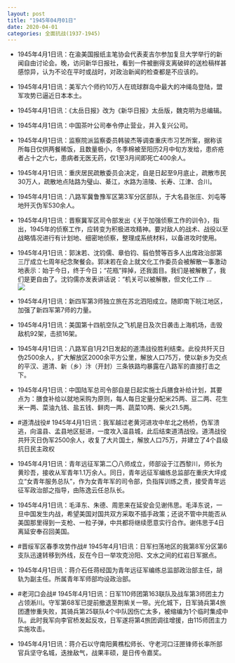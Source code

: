 ```yaml
---
layout: post
title: "1945年04月01日"
date: 2020-04-01
categories: 全面抗战(1937-1945)
---
```


<meta name="referrer" content="no-referrer" />

- 1945年4月1日讯：在渝美国报纸主笔协会代表麦吉尔参加复旦大学举行的新闻自由讨论会。晚，访问新华日报社，看到一件被删得支离破碎的送检稿样甚感惊异，认为不论在平时或战时，对政治新闻的检查都是不应该的。 

- 1945年4月1日讯：美军六个师约10万人在琉球群岛中最大的冲绳岛登陆，盟军攻势已逼近日本本土。 

- 1945年4月1日讯：《太岳日报》改为《新华日报》太岳版，魏克明为总编辑。 

- 1945年4月1日讯：中国茶叶公司奉令停止营业，并入复兴公司。 

- 1945年4月1日讯：监察院派监察委员韩骏杰等调查重庆市习艺所案，据称该所每日仅供两餐稀饭，且数量极小，冬季棉被至阳历2月中旬方发给，患疥疮者占十之六七，患病者无医无药，仅1至3月间即死亡400余人。 

- 1945年4月1日讯：重庆居民疏散委员会决定，自是日起至9月底止，疏散市民30万人，疏散地点陆路为璧山、綦江，水路为涪陵、长寿、江津、合川。 

- 1945年4月1日讯：八路军冀鲁豫军区第3军分区部队，于大名县张庄、刘屯等地歼灭伪军530余人。 

- 1945年4月1日讯：晋察冀军区司令部发出《关于加强侦察工作的训令》，指出，1945年的侦察工作，应转变为积极进攻精神。要对敌人的战术、战役以至战略情况进行有计划地、细密地侦察，整理成系统材料，以备进攻时使用。 

- 1945年4月1日讯：郭沫若、沈钧儒、章伯钧、翦伯赞等百多人出席政治部第三厅成立七周年纪念聚餐会。郭沫若在会上就文化工作委员会被解散一事激动地表示：始于今日，终于今日；“花瓶”摔掉，还我面目。我们是被解散了，我们是更自由了。沈钧儒亦发表讲话说：“机关可以被解散，但文化工作 ... <br/><img src="https://wx3.sinaimg.cn/large/aca367d8ly1gde95eondaj20c80900sr.jpg" />

- 1945年4月1日讯：新四军第3师独立旅在苏北泗阳成立。随即南下皖江地区，加强了新四军第7师的力量。 

- 1945年4月1日讯：美国第十四航空队之飞机是日及次日袭击上海机场，击毁敌机92架，击损16架。 

- 1945年4月1日讯：八路军自1月21日发起的道清战役胜利结束。此役共歼灭日伪2500余人，扩大解放区2000余平方公里，解放人口75万，使以新乡为交点的平汉、道清、新（乡）汴（开封）三条铁路均暴露在八路军的直接打击之下。 

- 1945年4月1日讯：中国陆军总司令部自是日起实施士兵膳食补给计划，其要点为：膳食补给以就地采购为原则，每人每日定量分配米25两、豆二两、花生米一两、菜油九钱、盐五钱、鲜肉一两、蔬菜10两、柴火21.5两。 

- #道清战役# 1945年4月1日讯：我军越过老黄河进攻中牟北之杨桥，伪军溃逃，向温县、孟县地区挺进，一度攻入温县城，此后结束道清战役。道清战役共歼灭日伪军2500余人，收复了大片国土，解放人口75万，并建立了4个县级抗日民主政权 

- 1945年4月1日讯：青年远征军第二〇八师成立，师部设于江西黎川，师长为黄珍吾，接收从军青年1.1万余人。同日，青年远征军编练总监部在重庆大坪成立“女青年服务总队”，作为女青年军的司令部，负指挥训练之责，接受青年远征军政治部之指导，由陈逸云任总队长。 

- 1945年4月1日讯：毛泽东、朱德、周恩来在延安会见谢伟思。毛泽东说，一旦中国发生内战，希望美国对国共双方采取不插手政策；还说不管中共能否从美国那里得到一支枪、一粒子弹，中共都将继续愿意实行合作。谢伟思于4日离延安奉召回美国。 

- #晋绥军区春季攻势作战# 1945年4月1日讯：日军扫荡地区的我第8军分区第6支队迅速转移到外线，反在今日一举攻克汾阳、文水之间的红岩日军据点。 

- 1945年4月1日讯：蒋介石任蒋经国为青年远征军编练总监部政治部主任，胡轨为副主任。所属青年军师部均设政治部。 

- #老河口会战# 1945年4月1日讯：日军110师团第163联队及战车第3师团主力占领淅川。守军第68军已提前撤退至荆紫关一带。光化城下，日军骑兵第4旅团遭惨重失败，其骑兵第25联队4个中队因伤亡太多，被缩编为1个临时集成中队。此时我军向李官桥发起反攻，日军遂将第4旅团调往增援，由115师团主力实施攻击。 

- 1945年4月1日讯：蒋介石以守南阳黄樵松师长、守老河口汪匣锋师长率所部官兵坚守名城，迭挫敌气，战果丰硕，是日传令嘉奖。 

